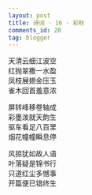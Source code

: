 ```yaml
---
layout: post
title: 诗词 · 16 · 彩秋
comments_id: 20
tag: blogger
---
```


天清云细江波空<br />
红抛翠撒一⽔盈<br />
凤枝展翅⾦压⽟<br />
雀⽊回⾸羞意浓

屏转峰移卷轴成<br />
彩墨泼就天韵生<br />
驱车看⾜⼋百里<br />
烟花幢幢瞬息停

风掠犹如故人语<br />
叶落疑是锦书行<br />
只道红尘多憾事<br />
开篇便已错终生
